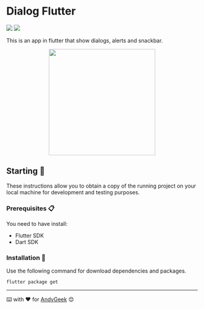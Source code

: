 # Dialog Flutter

![](https://img.shields.io/badge/Made%20with-Flutter-blue) ![](https://img.shields.io/badge/Made%20with-Dart-blue)

This is an app in flutter that show dialogs, alerts and snackbar.

<div align="center"><img src="https://imgur.com/MctHcnn.gif" width="280" align="middle"/></div>


## Starting 🚀

These instructions allow you to obtain a copy of the running project on your local machine for development and testing purposes.

### Prerequisites 📋

You need to have install:
- Flutter SDK
- Dart SDK

### Installation 🔧

Use the following command for download dependencies and packages.

````
flutter package get
````

------

⌨️ with ❤️ for [AndyGeek](https://github.com/andygeek) 😊
